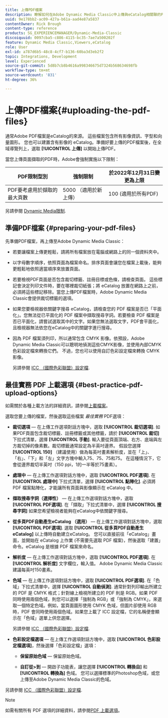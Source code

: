 ```yaml
---
title: 上傳PDF檔案
description: 瞭解如何在Adobe Dynamic Media Classic中上傳與eCatalog相關聯的PDF檔案。
uuid: 9e178bb2-ac09-427a-b61a-aad4e87a5837
contentOwner: Rick Brough
content-type: reference
products: SG_EXPERIENCEMANAGER/Dynamic-Media-Classic
discoiquuid: 0097cba5-c886-4115-bc35-7ae7a500202f
feature: Dynamic Media Classic,Viewers,eCatalog
role: User
exl-id: a787d6b5-48c8-4cf7-b136-60ba3d3eb2f2
topic: Integrations, Development
level: Experienced
source-git-commit: 5d8b7cb8b4616a998346675d7324b568634698fb
workflow-type: tm+mt
source-wordcount: '831'
ht-degree: 36%

---
```


# 上傳PDF檔案{#uploading-the-pdf-files}

通常Adobe PDF檔案是eCatalog的來源。 這些檔案包含所有影像資訊、字型和向量圖形。 您也可以建置含有影像的 eCatalog。準備好要上傳的PDF檔案後，在全域導覽列上，選取 **[!UICONTROL 上傳]** 以開始上傳PDF。

當您上傳頁面擷取的PDF時，Adobe會強制實施以下限制：

| PDF限制型別 | 強制限制 | 於2022年12月31日變更為上限 |
| --- | --- | --- |
| PDF要考慮用於擷取的最大頁數 | 5000 （適用於新上傳） | 100 (適用於所有PDF) |

另請參閱 [Dynamic Media限制](/help/using/limitations.md).

## 準備PDF檔案 {#preparing-your-pdf-files}

先準備PDF檔案，再上傳至Adobe Dynamic Media Classic：

* 若要讓檔案上傳更輕鬆，請將所有檔案放在電腦或網路上的同一個資料夾中。
* 以字母數字順序，依照頁面為檔案命名。排序頁面會讓您在檔案上載後，能夠更輕鬆地依照適當順序來放置頁面。
* 若要檢視PDF頁面是否包含裁切標籤、註冊目標或色條，請檢查頁面。 這些標記會決定列印文件時，要在哪裡裁切紙張；將 eCatalog 放置在網路上之前，必須將這些標記移除。當您上傳PDF檔案時，Adobe Dynamic Media Classic會提供裁切標籤的選項。
* 如果您要檢視器依關鍵字搜尋 eCatalog，請檢查您的 PDF 檔案是否已「平面化」。您無法從已平面化的 PDF 檔案中擷取搜尋字詞。若要檢查 PDF 檔案是否已平面化，請嘗試選取其中的文字。如果您無法選取文字，PDF會平面化，且檢視器無法依您在eCatalog中的關鍵字進行搜尋。
* 因為 PDF 檔案須列印，所以通常包含 CMYK 影像。依預設，Adobe Dynamic Media Classic可以聰明地偵測這些CMYK影像，並使用內部CMYK色彩設定檔來轉換它們。 不過，您也可以使用自訂色彩設定檔來轉換 CMYK 影像。

  另請參閱 [ICC （國際色彩聯盟）設定檔](icc-profiles.md#icc_profiles).

## 最佳實務 PDF 上載選項 {#best-practice-pdf-upload-options}

如需關於各種上載方法的詳細資訊，請參閱[上載檔案](uploading-files.md#uploading_your_files)。

選取您要上傳的檔案，然後選取這些檔案 *最佳實務* PDF選項：

* **裁切選項**  — 在上傳工作選項對話方塊中，選取 **[!UICONTROL 裁切選項]**. 如果PDF頁面包含裁切標籤、註冊標籤或其他標籤，請於 **[!UICONTROL 裁切]** 下拉式清單，選擇 **[!UICONTROL 手動]**. 輸入要從頁面頂端、右方、底端與左方裁切掉的像素數。裁切標籤通常設定為半英吋邊界。 假設您選擇 **[!UICONTROL 150]** （建議使用）做為每英吋畫素解析度，並在「上」、「右」、「下」和「左」文字方塊中輸入75、75、75和75。 在這種情況下，它會從邊界裁切半英吋（150 ppi，1的一半等於75畫素）。

* **處理中**  — 在上傳工作選項對話方塊中，選取 **[!UICONTROL PDF選項]**. 在 **[!UICONTROL 處理中]** 下拉式清單，選擇 **[!UICONTROL 點陣化]**. 必須將 PDF 檔案點陣化，才能讓所有頁面與影像顯示在 eCatalog 中。

* **擷取搜尋字詞（選擇性）**  — 在上傳工作選項對話方塊中，選取 **[!UICONTROL PDF選項]**. 在「擷取」下拉式清單中，選擇 **[!UICONTROL 搜尋字詞]** 如果您希望檢視者能夠在eCatalog中依關鍵字搜尋。

* **從多頁PDF自動產生eCatalog （選用）**  — 在上傳工作選項對話方塊中，選取 **[!UICONTROL PDF選項]**. 選取 **[!UICONTROL 從多頁PDF自動產生eCatalog]** 以上傳時自動建立eCatalog。 您可以直接前往「eCatalog」畫面，並開始在 eCatalog 上作業 (不需要先選取 PDF 檔案)，然後選取「建置」命令。eCatalog 是根據 PDF 檔案來命名。

* **解析度**  — 在上傳工作選項對話方塊中，選取 **[!UICONTROL PDF選項]**. 在 **[!UICONTROL 解析度]** 文字欄位，輸入值。 Adobe Dynamic Media Classic建議每英吋150畫素。

* **色域**  — 在上傳工作選項對話方塊中，選取 **[!UICONTROL PDF選項]**. 在「色域」下拉式清單中，選擇 **[!UICONTROL 自動偵測]**. 通常針對列印輸出所建立的 PDF 是 CMYK 格式；針對線上檢視所建立的 PDF 則是 RGB。如果 PDF 同時使用兩個色域，則您可以選擇「強制為 RGB」或「強制為 CMYK」，來選取一個特定色域。例如，當頁面圖形使用 CMYK 色域，但圖片卻使用 RGB 時，PDF 會同時使用兩個色域。如果您上載了 ICC 設定檔，它的名稱便會顯示在「色域」選單上供您選擇。

  另請參閱 [ICC （國際色彩聯盟）設定檔](/help/using/icc-profiles.md).

* **色彩設定檔選項**  — 在上傳工作選項對話方塊中，選取 **[!UICONTROL 色彩設定檔選項]**，然後選擇「色彩設定檔」選項：

   * **保留原始色域**  — 保留原始色域。

   * **自訂從>到**  — 開啟子功能表，讓您選擇 **[!UICONTROL 轉換自]** 和 **[!UICONTROL 轉換為]** 色域。 您可以選擇標準的Photoshop色域，或您上傳至Adobe Dynamic Media Classic的色域。

<!-- * **Convert To SRGB** - Converts to SRGB (Standard Red Green Blue). SRGB is the recommended color space for displaying images on web pages. -->

另請參閱 [ICC （國際色彩聯盟）設定檔](icc-profiles.md#icc_profiles).

>[!NOTE]
>
>如需有關所有 PDF 選項的詳細資料，請參閱[PDF 上載選項](pdfs.md#pdf_upload_options)。
